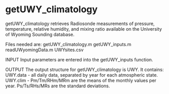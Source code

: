 # getUWY_climatology

getUWY_climatology retrieves Radiosonde measurements of pressure, temperature, relative
humidity, and mixing ratio available on the University of Wyoming Sounding database.

Files needed are:
getUWY_climatology.m
getUWY_inputs.m
readUWyomingData.m
UWYsites.csv

INPUT
Input parameters are entered into the getUWY_inputs function.

OUTPUT
The output structure for getUWY_climatology is UWY. It contains:
UWY.data - all daily data, separated by year for each atmospheric state.
UWY.clim - Pm/Tm/RHm/MRm are the means of the monthly values per year. Ps/Ts/RHs/MRs are the standard deviations.
